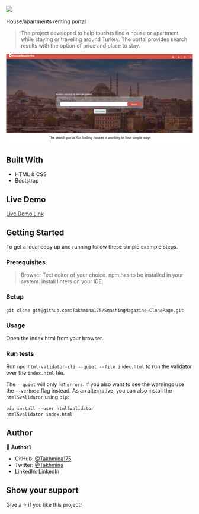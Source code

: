 ![](https://img.shields.io/badge/Microverse-blueviolet)

House/apartments renting portal

> The project developed to help tourists find a house or apartment while staying or traveling around Turkey. The portal provides search results with the option of price and place to stay. 

![screenshot](./images/screenshot.png)



## Built With

- HTML & CSS
- Bootstrap


## Live Demo

[Live Demo Link](https://livedemo.com)


## Getting Started

To get a local copy up and running follow these simple example steps.

### Prerequisites
> Browser
> Text editor of your choice.
> npm has to be installed in your system.
> install linters on your IDE.

### Setup
 `git clone git@github.com:Takhmina175/SmashingMagazine-ClonePage.git`

### Usage
 Open the index.html from your browser.

### Run tests
Run `npx html-validator-cli --quiet --file index.html` to run the validator over the `index.html` file.

The `--quiet` will only list `errors`. If you also want to see the warnings use the `--verbose` flag instead.
As an alternative, you can also install the `html5validator` using `pip`:

```
pip install --user html5validator
html5validator index.html
```



## Author

👤 **Author1**

- GitHub: [@Takhmina175](https://github.com/Takhmina175)
- Twitter: [@Takhmina](https://twitter.com/Takhmin73630110)
- LinkedIn: [LinkedIn](https://www.linkedin.com/in/takhmina-makhkamova-7628136b/)


## Show your support

Give a ⭐️ if you like this project!

